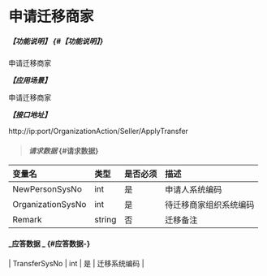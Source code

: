 # 申请迁移商家

##### _【功能说明】_ {#【功能说明】}

申请迁移商家

_**【应用场景】**_

申请迁移商家



_**【接口地址】**_

http://ip:port/OrganizationAction/Seller/ApplyTransfer


> #### _请求数据_ {#请求数据}

| 变量名 | 类型 | 是否必须 | 描述 |
| :--- | :--- | :--- | :--- |
| NewPersonSysNo | int | 是 | 申请人系统编码 |
| OrganizationSysNo | int | 是 | 待迁移商家组织系统编码 |
| Remark | string | 否 | 迁移备注|



#### _应答数据 _ {#应答数据-}
| TransferSysNo | int | 是 | 迁移系统编码 |





